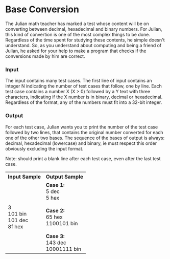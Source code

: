# Base Conversion

The Julian math teacher has marked a test whose content will be on converting between decimal, hexadecimal and binary numbers. For Julian, this kind of convertion is one of the most complex things to be done. Regardless of the time spent for studying these contents, he simple doesn't understand. So, as you understand about computing and being a friend of Julian, he asked for your help to make a program that checks if the conversions made ​​by him are correct.

### Input
The input contains many test cases. The first line of input contains an integer N indicating the number of test cases that follow, one by line. Each test case contains a number X (X > 0) followed by a Y text with three characters, indicating if the X number is in binary, decimal or hexadecimal. Regardless of the format, any of the numbers must fit into a 32-bit integer.

### Output
For each test case, Julian wants you to print the number of the test case followed by two lines, that contains the original number converted for each one of the other two bases. The sequence of the bases of output is always: decimal, hexadecimal (lowercase) and binary, ie must respect this order obviously excluding the input format.


Note: should print a blank line after each test case, even after the last test case.

<table>
  <tr>
    <th>Input Sample</th>
    <th>Output Sample</th>
  </tr>
  <tr>
    <td>3<br>101 bin<br>101 dec<br>8f hex</td>
    <td>
      <strong>Case 1:</strong><br>5 dec<br>5 hex<br><br>
      <strong>Case 2:</strong><br>65 hex<br>1100101 bin<br><br>
      <strong>Case 3:</strong><br>143 dec<br>10001111 bin
    </td>
  </tr>
</table>
